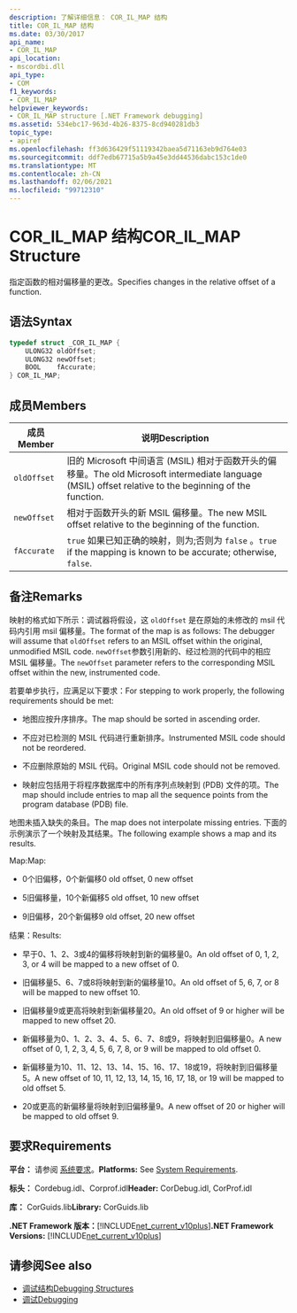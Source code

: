 ```yaml
---
description: 了解详细信息： COR_IL_MAP 结构
title: COR_IL_MAP 结构
ms.date: 03/30/2017
api_name:
- COR_IL_MAP
api_location:
- mscordbi.dll
api_type:
- COM
f1_keywords:
- COR_IL_MAP
helpviewer_keywords:
- COR_IL_MAP structure [.NET Framework debugging]
ms.assetid: 534ebc17-963d-4b26-8375-8cd940281db3
topic_type:
- apiref
ms.openlocfilehash: ff3d636429f51119342baea5d71163eb9d764e03
ms.sourcegitcommit: ddf7edb67715a5b9a45e3dd44536dabc153c1de0
ms.translationtype: MT
ms.contentlocale: zh-CN
ms.lasthandoff: 02/06/2021
ms.locfileid: "99712310"
---
```

# <a name="cor_il_map-structure"></a><span data-ttu-id="e768c-103">COR_IL_MAP 结构</span><span class="sxs-lookup"><span data-stu-id="e768c-103">COR_IL_MAP Structure</span></span>

<span data-ttu-id="e768c-104">指定函数的相对偏移量的更改。</span><span class="sxs-lookup"><span data-stu-id="e768c-104">Specifies changes in the relative offset of a function.</span></span>  
  
## <a name="syntax"></a><span data-ttu-id="e768c-105">语法</span><span class="sxs-lookup"><span data-stu-id="e768c-105">Syntax</span></span>  
  
```cpp  
typedef struct _COR_IL_MAP {  
    ULONG32 oldOffset;
    ULONG32 newOffset;
    BOOL    fAccurate;  
} COR_IL_MAP;  
```  
  
## <a name="members"></a><span data-ttu-id="e768c-106">成员</span><span class="sxs-lookup"><span data-stu-id="e768c-106">Members</span></span>  
  
|<span data-ttu-id="e768c-107">成员</span><span class="sxs-lookup"><span data-stu-id="e768c-107">Member</span></span>|<span data-ttu-id="e768c-108">说明</span><span class="sxs-lookup"><span data-stu-id="e768c-108">Description</span></span>|  
|------------|-----------------|  
|`oldOffset`|<span data-ttu-id="e768c-109">旧的 Microsoft 中间语言 (MSIL) 相对于函数开头的偏移量。</span><span class="sxs-lookup"><span data-stu-id="e768c-109">The old Microsoft intermediate language (MSIL) offset relative to the beginning of the function.</span></span>|  
|`newOffset`|<span data-ttu-id="e768c-110">相对于函数开头的新 MSIL 偏移量。</span><span class="sxs-lookup"><span data-stu-id="e768c-110">The new MSIL offset relative to the beginning of the function.</span></span>|  
|`fAccurate`|<span data-ttu-id="e768c-111">`true` 如果已知正确的映射，则为;否则为 `false` 。</span><span class="sxs-lookup"><span data-stu-id="e768c-111">`true` if the mapping is known to be accurate; otherwise, `false`.</span></span>|  
  
## <a name="remarks"></a><span data-ttu-id="e768c-112">备注</span><span class="sxs-lookup"><span data-stu-id="e768c-112">Remarks</span></span>  

 <span data-ttu-id="e768c-113">映射的格式如下所示：调试器将假设，这 `oldOffset` 是在原始的未修改的 msil 代码内引用 msil 偏移量。</span><span class="sxs-lookup"><span data-stu-id="e768c-113">The format of the map is as follows: The debugger will assume that `oldOffset` refers to an MSIL offset within the original, unmodified MSIL code.</span></span> <span data-ttu-id="e768c-114">`newOffset`参数引用新的、经过检测的代码中的相应 MSIL 偏移量。</span><span class="sxs-lookup"><span data-stu-id="e768c-114">The `newOffset` parameter refers to the corresponding MSIL offset within the new, instrumented code.</span></span>  
  
 <span data-ttu-id="e768c-115">若要单步执行，应满足以下要求：</span><span class="sxs-lookup"><span data-stu-id="e768c-115">For stepping to work properly, the following requirements should be met:</span></span>  
  
- <span data-ttu-id="e768c-116">地图应按升序排序。</span><span class="sxs-lookup"><span data-stu-id="e768c-116">The map should be sorted in ascending order.</span></span>  
  
- <span data-ttu-id="e768c-117">不应对已检测的 MSIL 代码进行重新排序。</span><span class="sxs-lookup"><span data-stu-id="e768c-117">Instrumented MSIL code should not be reordered.</span></span>  
  
- <span data-ttu-id="e768c-118">不应删除原始的 MSIL 代码。</span><span class="sxs-lookup"><span data-stu-id="e768c-118">Original MSIL code should not be removed.</span></span>  
  
- <span data-ttu-id="e768c-119">映射应包括用于将程序数据库中的所有序列点映射到 (PDB) 文件的项。</span><span class="sxs-lookup"><span data-stu-id="e768c-119">The map should include entries to map all the sequence points from the program database (PDB) file.</span></span>  
  
 <span data-ttu-id="e768c-120">地图未插入缺失的条目。</span><span class="sxs-lookup"><span data-stu-id="e768c-120">The map does not interpolate missing entries.</span></span> <span data-ttu-id="e768c-121">下面的示例演示了一个映射及其结果。</span><span class="sxs-lookup"><span data-stu-id="e768c-121">The following example shows a map and its results.</span></span>  
  
 <span data-ttu-id="e768c-122">Map:</span><span class="sxs-lookup"><span data-stu-id="e768c-122">Map:</span></span>  
  
- <span data-ttu-id="e768c-123">0个旧偏移，0个新偏移</span><span class="sxs-lookup"><span data-stu-id="e768c-123">0 old offset, 0 new offset</span></span>  
  
- <span data-ttu-id="e768c-124">5旧偏移量，10个新偏移</span><span class="sxs-lookup"><span data-stu-id="e768c-124">5 old offset, 10 new offset</span></span>  
  
- <span data-ttu-id="e768c-125">9旧偏移，20个新偏移</span><span class="sxs-lookup"><span data-stu-id="e768c-125">9 old offset, 20 new offset</span></span>  
  
 <span data-ttu-id="e768c-126">结果：</span><span class="sxs-lookup"><span data-stu-id="e768c-126">Results:</span></span>  
  
- <span data-ttu-id="e768c-127">早于0、1、2、3或4的偏移将映射到新的偏移量0。</span><span class="sxs-lookup"><span data-stu-id="e768c-127">An old offset of 0, 1, 2, 3, or 4 will be mapped to a new offset of 0.</span></span>  
  
- <span data-ttu-id="e768c-128">旧偏移量5、6、7或8将映射到新的偏移量10。</span><span class="sxs-lookup"><span data-stu-id="e768c-128">An old offset of 5, 6, 7, or 8 will be mapped to new offset 10.</span></span>  
  
- <span data-ttu-id="e768c-129">旧偏移量9或更高将映射到新偏移量20。</span><span class="sxs-lookup"><span data-stu-id="e768c-129">An old offset of 9 or higher will be mapped to new offset 20.</span></span>  
  
- <span data-ttu-id="e768c-130">新偏移量为0、1、2、3、4、5、6、7、8或9，将映射到旧偏移量0。</span><span class="sxs-lookup"><span data-stu-id="e768c-130">A new offset of 0, 1, 2, 3, 4, 5, 6, 7, 8, or 9 will be mapped to old offset 0.</span></span>  
  
- <span data-ttu-id="e768c-131">新偏移量为10、11、12、13、14、15、16、17、18或19，将映射到旧偏移量5。</span><span class="sxs-lookup"><span data-stu-id="e768c-131">A new offset of 10, 11, 12, 13, 14, 15, 16, 17, 18, or 19 will be mapped to old offset 5.</span></span>  
  
- <span data-ttu-id="e768c-132">20或更高的新偏移量将映射到旧偏移量9。</span><span class="sxs-lookup"><span data-stu-id="e768c-132">A new offset of 20 or higher will be mapped to old offset 9.</span></span>  
  
## <a name="requirements"></a><span data-ttu-id="e768c-133">要求</span><span class="sxs-lookup"><span data-stu-id="e768c-133">Requirements</span></span>  

 <span data-ttu-id="e768c-134">**平台：** 请参阅 [系统要求](../../get-started/system-requirements.md)。</span><span class="sxs-lookup"><span data-stu-id="e768c-134">**Platforms:** See [System Requirements](../../get-started/system-requirements.md).</span></span>  
  
 <span data-ttu-id="e768c-135">**标头：** Cordebug.idl、Corprof.idl</span><span class="sxs-lookup"><span data-stu-id="e768c-135">**Header:** CorDebug.idl, CorProf.idl</span></span>  
  
 <span data-ttu-id="e768c-136">**库：** CorGuids.lib</span><span class="sxs-lookup"><span data-stu-id="e768c-136">**Library:** CorGuids.lib</span></span>  
  
 <span data-ttu-id="e768c-137">**.NET Framework 版本：**[!INCLUDE[net_current_v10plus](../../../../includes/net-current-v10plus-md.md)]</span><span class="sxs-lookup"><span data-stu-id="e768c-137">**.NET Framework Versions:** [!INCLUDE[net_current_v10plus](../../../../includes/net-current-v10plus-md.md)]</span></span>  
  
## <a name="see-also"></a><span data-ttu-id="e768c-138">请参阅</span><span class="sxs-lookup"><span data-stu-id="e768c-138">See also</span></span>

- [<span data-ttu-id="e768c-139">调试结构</span><span class="sxs-lookup"><span data-stu-id="e768c-139">Debugging Structures</span></span>](debugging-structures.md)
- [<span data-ttu-id="e768c-140">调试</span><span class="sxs-lookup"><span data-stu-id="e768c-140">Debugging</span></span>](index.md)
